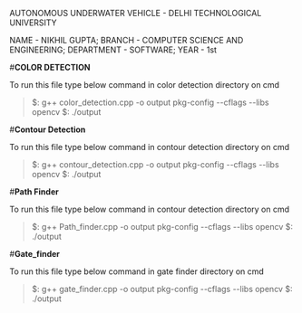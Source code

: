 AUTONOMOUS UNDERWATER VEHICLE - DELHI TECHNOLOGICAL UNIVERSITY 

NAME - NIKHIL GUPTA;
BRANCH - COMPUTER SCIENCE AND ENGINEERING;
DEPARTMENT - SOFTWARE;
YEAR - 1st



#__COLOR DETECTION__


To run this file type below command in color detection directory on cmd
>$: g++ color_detection.cpp -o output pkg-config --cflags --libs opencv
>$: ./output

#__Contour Detection__

To run this file type below command in contour detection directory on cmd
>$: g++ contour_detection.cpp -o output pkg-config --cflags --libs opencv
>$: ./output


#__Path Finder__

To run this file type below command in contour detection directory on cmd
>$: g++ Path_finder.cpp -o output pkg-config --cflags --libs opencv
>$: ./output

#__Gate_finder__

To run this file type below command in gate finder directory on cmd
>$: g++ gate_finder.cpp -o output pkg-config --cflags --libs opencv
>$: ./output


